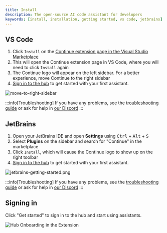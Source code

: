 ```yaml
---
title: Install
description: The open-source AI code assistant for developers
keywords: [install, installation, getting started, vs code, jetbrains]
---
```


## VS Code

1. Click `Install` on the [Continue extension page in the Visual Studio Marketplace](https://marketplace.visualstudio.com/items?itemName=Amarsoft.kodemate-ai)
2. This will open the Continue extension page in VS Code, where you will need to click `Install` again
3. The Continue logo will appear on the left sidebar. For a better experience, move Continue to the right sidebar
4. [Sign in to the hub](#signing-in) to get started with your first assistant.

![move-to-right-sidebar](/img/move-to-right-sidebar.gif)

:::info[Troubleshooting]
If you have any problems, see the [troubleshooting guide](../troubleshooting.mdx) or ask for help in [our Discord](https://discord.gg/NWtdYexhMs)
:::

## JetBrains

1. Open your JetBrains IDE and open **Settings** using <kbd>Ctrl</kbd> + <kbd>Alt</kbd> + <kbd>S</kbd>
2. Select **Plugins** on the sidebar and search for "Continue" in the marketplace
3. Click `Install`, which will cause the Continue logo to show up on the right toolbar
4. [Sign in to the hub](#signing-in) to get started with your first assistant.

![jetbrains-getting-started.png](/img/jetbrains-getting-started.png)

:::info[Troubleshooting]
If you have any problems, see the [troubleshooting guide](../troubleshooting.mdx) or ask for help in [our Discord](https://discord.com/invite/EfJEfdFnDQ)
:::

## Signing in

Click "Get started" to sign in to the hub and start using assistants.

![Hub Onboarding in the Extension](/img/hub/hub-onboarding-card.png)
